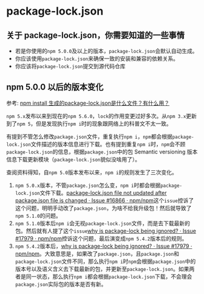 # package-lock.json #

## 关于 package-lock.json，你需要知道的一些事情 ##

- 若是你使用的`npm 5.0.0`及以上的版本，`package-lock.json`会默认自动生成。
- 你应该使用`package-lock.json`来确保一致的安装和兼容的依赖关系。
- 你应该将`package-lock.json`提交到源代码仓库

## npm 5.0.0 以后的版本变化 ##

参考: [npm install 生成的package-lock.json是什么文件？有什么用？](https://www.zhihu.com/question/62331583)

`npm 5.x`发布以来到现在的`npm 5.6.0`，`lock`的作用变更过好多次。从`npm 3.x`更新到了`npm 5`，但是发现执行`npm i`时的现象跟网络上的科普文不太一致。

有提到不管怎么修改`package.json`文件，重复执行`npm i`，`npm`都会根据`package-lock.json`文件描述的版本信息进行下载。也有提到重复`npm i`时，`npm`会不顾`package-lock.json`的信息，根据`package.json`中的包 Semantic versioning 版本信息下载更新模块（`package-lock.json`貌似没啥用了）。

查阅资料得知，自`npm 5.0`版本发布以来，`npm i`的规则发生了三次变化。

1. `npm 5.0.x`版本，不管`package.json`怎么变，`npm i`时都会根据`package-lock.json`文件下载。[package-lock.json file not updated after package.json file is changed · Issue #16866 · npm/npm](https://github.com/npm/npm/issues/16866)这个`issue`控诉了这个问题，明明手动改了`package.json`，为啥不给我升级包！然后就导致了`npm 5.1.0`的问题。
2. `npm 5.1.0`版本后`npm i`会无视`package-lock.json`文件，而是去下载最新的包。然后就有人提了这个`issue`[why is package-lock being ignored? · Issue #17979 · npm/npm](https://github.com/npm/npm/issues/17979)控诉这个问题，最后演变成`npm 5.4.2`版本后的规则。
3. `npm 5.4.2`版本后，[why is package-lock being ignored? · Issue #17979 · npm/npm](https://github.com/npm/npm/issues/17979)。大致意思是，如果改了`package.json`，且`package.json`和`package-lock.json`文件不同，那么执行`npm i`时`npm`会根据`package.json`中的版本号以及语义含义去下载最新的包，并更新至`package-lock.json`。如果两者是同一状态，那么执行`npm i`都会根据`package-lock.json`下载，不会理会`package.json`实际包的版本是否有新。
